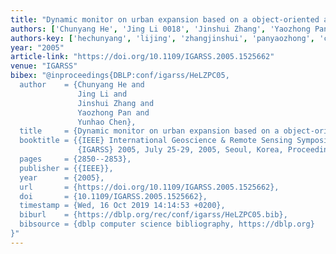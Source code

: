 ```yaml
---
title: "Dynamic monitor on urban expansion based on a object-oriented approach."
authors: ['Chunyang He', 'Jing Li 0018', 'Jinshui Zhang', 'Yaozhong Pan', 'Yunhao Chen']
authors-key: ['hechunyang', 'lijing', 'zhangjinshui', 'panyaozhong', 'chenyunhao']
year: "2005"
article-link: "https://doi.org/10.1109/IGARSS.2005.1525662"
venue: "IGARSS"
bibex: "@inproceedings{DBLP:conf/igarss/HeLZPC05,
  author    = {Chunyang He and
               Jing Li and
               Jinshui Zhang and
               Yaozhong Pan and
               Yunhao Chen},
  title     = {Dynamic monitor on urban expansion based on a object-oriented approach},
  booktitle = {{IEEE} International Geoscience & Remote Sensing Symposium,
               {IGARSS} 2005, July 25-29, 2005, Seoul, Korea, Proceedings},
  pages     = {2850--2853},
  publisher = {{IEEE}},
  year      = {2005},
  url       = {https://doi.org/10.1109/IGARSS.2005.1525662},
  doi       = {10.1109/IGARSS.2005.1525662},
  timestamp = {Wed, 16 Oct 2019 14:14:53 +0200},
  biburl    = {https://dblp.org/rec/conf/igarss/HeLZPC05.bib},
  bibsource = {dblp computer science bibliography, https://dblp.org}
}"
---
```

